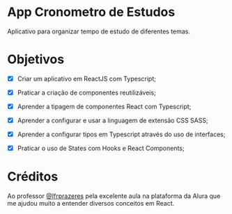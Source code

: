 # App Cronometro de Estudos

Aplicativo para organizar tempo de estudo de diferentes temas.

# Objetivos

- [x] Criar um aplicativo em ReactJS com Typescript;

- [x] Praticar a criação de componentes reutilizáveis;

- [x] Aprender a tipagem de componentes React com Typescript;

- [x] Aprender a configurar e usar a linguagem de extensão CSS SASS;

- [x] Aprender a configurar tipos em Typescript através do uso de interfaces;

- [x] Praticar o uso de States com Hooks e React Components;

# Créditos

Ao professor [@Ifrprazeres](https://github.com/lfrprazeres) pela excelente aula na plataforma da Alura que me ajudou muito a entender diversos conceitos em React.